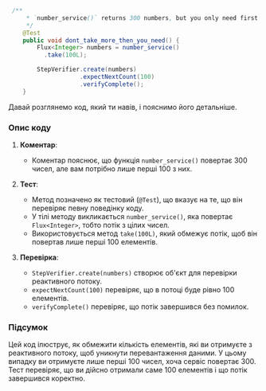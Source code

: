 ```java
 /**
     * `number_service()` returns 300 numbers, but you only need first 100 numbers.
     */
    @Test
    public void dont_take_more_then_you_need() {
        Flux<Integer> numbers = number_service()
          .take(100L);

        StepVerifier.create(numbers)
                    .expectNextCount(100)
                    .verifyComplete();
    }
```
Давай розглянемо код, який ти навів, і пояснимо його детальніше.

### Опис коду

1. **Коментар**:
    - Коментар пояснює, що функція `number_service()` повертає 300 чисел, але вам потрібно лише перші 100 з них.

2. **Тест**:
    - Метод позначено як тестовий (`@Test`), що вказує на те, що він перевіряє певну поведінку коду.
    - У тілі методу викликається `number_service()`, яка повертає `Flux<Integer>`, тобто потік з цілих чисел.
    - Використовується метод `take(100L)`, який обмежує потік, щоб він повертав лише перші 100 елементів.

3. **Перевірка**:
    - `StepVerifier.create(numbers)` створює об'єкт для перевірки реактивного потоку.
    - `expectNextCount(100)` перевіряє, що в потоці буде рівно 100 елементів.
    - `verifyComplete()` перевіряє, що потік завершився без помилок.

### Підсумок

Цей код ілюструє, як обмежити кількість елементів, які ви отримуєте з реактивного потоку, щоб уникнути перевантаження даними. У цьому випадку ви отримуєте лише перші 100 чисел, хоча сервіс повертає 300. Тест перевіряє, що ви дійсно отримали саме 100 елементів і що потік завершився коректно.
